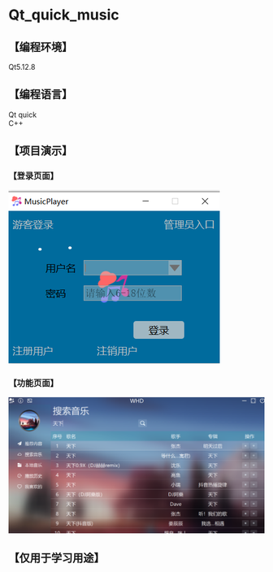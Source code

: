 # Qt_quick_music

## 【编程环境】  
Qt5.12.8  
## 【编程语言】  
Qt quick  
C++  
## 【项目演示】  
###  【登录页面】
 ![登录页面](https://github.com/HD12138/Qt_quick_music/blob/main/Qt_quick_music/course-qt-quick-music-player-demo-master/git_images/log.png)
### 【功能页面】
![功能页面](https://github.com/HD12138/Qt_quick_music/blob/main/Qt_quick_music/course-qt-quick-music-player-demo-master/git_images/home.png)

##  【仅用于学习用途】
